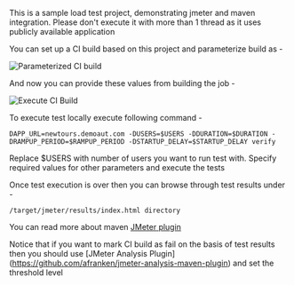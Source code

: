 This is a sample load test project, demonstrating jmeter and maven integration.
Please don't execute it with more than 1 thread as it uses publicly available application

You can set up a CI build based on this project and parameterize build as -

![Parameterized CI build](http://www.awesomescreenshot.com/upload/18268/18496/ca7668b5-b02b-4574-6602-3154ae947aec.png)

And now you can provide these values from building the job - 

![Execute CI Build](http://www.awesomescreenshot.com/upload/18268/18496/97c57696-fc89-479e-6f47-d518fce80b49.png)


To execute test locally execute following command - 

```
DAPP_URL=newtours.demoaut.com -DUSERS=$USERS -DDURATION=$DURATION -DRAMPUP_PERIOD=$RAMPUP_PERIOD -DSTARTUP_DELAY=$STARTUP_DELAY verify
```
    
Replace $USERS with number of users you want to run test with. Specify required values for other parameters and execute the tests

Once test execution is over then you can browse through test results under - 

```
/target/jmeter/results/index.html directory
 ```
You can read more about maven [JMeter plugin](https://github.com/jmeter-maven-plugin/jmeter-maven-plugin)

Notice that if you want to mark CI build as fail on the basis of test results then you should use [JMeter Analysis Plugin] (https://github.com/afranken/jmeter-analysis-maven-plugin) and set the threshold level
